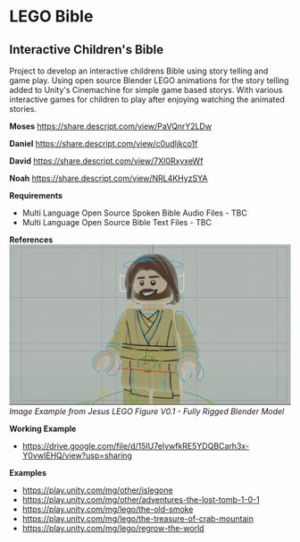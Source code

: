 # LEGO Bible

## Interactive Children's Bible
Project to develop an interactive childrens Bible using story telling and game play. 
Using open source Blender LEGO animations for the story telling added to Unity's Cinemachine for simple game based storys. With various interactive games for children to play after enjoying watching the animated stories.

**Moses**
https://share.descript.com/view/PaVQnrY2LDw

**Daniel**
https://share.descript.com/view/c0udljkco1f

**David**
https://share.descript.com/view/7XI0RxyxeWf

**Noah**
https://share.descript.com/view/NRL4KHyzSYA


**Requirements**
 - Multi Language Open Source Spoken Bible Audio Files - TBC
 - Multi Language Open Source Bible Text Files - TBC

**References**
![blender example](assets/example_jesus.png) 
*Image Example from Jesus LEGO Figure V0.1 - Fully Rigged Blender Model*

**Working Example**
- https://drive.google.com/file/d/15IU7eIywfkRE5YDQBCarh3x-Y0vwIEHQ/view?usp=sharing

**Examples**
- https://play.unity.com/mg/other/islegone
- https://play.unity.com/mg/other/adventures-the-lost-tomb-1-0-1
- https://play.unity.com/mg/lego/the-old-smoke
- https://play.unity.com/mg/lego/the-treasure-of-crab-mountain
- https://play.unity.com/mg/lego/regrow-the-world



